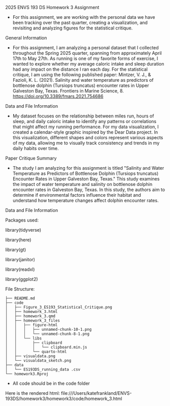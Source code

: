 2025 ENVS 193 DS Homework 3 Assignment 

- For this assignment, we are working with the personal data we have been tracking over the past quarter, creating a visualization, and revisiting and analyzing figures for the statistical critique.

General Information

- For this assignment, I am analyzing a personal dataset that I collected throughout the Spring 2025 quarter, spanning from approximately April 17th to May 27th. As running is one of my favorite forms of exercise, I wanted to explore whether my average caloric intake and sleep duration had any impact on the distance I ran each day. For the statistical critique, I am using the following published paper:
Mintzer, V. J., & Fazioli, K. L. (2021). Salinity and water temperature as predictors of bottlenose dolphin (Tursiops truncatus) encounter rates in Upper Galveston Bay, Texas. Frontiers in Marine Science, 8. https://doi.org/10.3389/fmars.2021.754686 


Data and File Information 

- My dataset focuses on the relationship between miles run, hours of sleep, and daily caloric intake to identify any patterns or correlations that might affect my running performance.
For my data visualization, I created a calendar-style graphic inspired by the Dear Data project. In this visualization, different shapes and colors represent various aspects of my data, allowing me to visually track consistency and trends in my daily habits over time.

Paper Critique Summary

- The study I am analyzing for this assignment is titled "Salinity and Water Temperature as Predictors of Bottlenose Dolphin (Tursiops truncatus) Encounter Rates in Upper Galveston Bay, Texas." This study examines the impact of water temperature and salinity on bottlenose dolphin encounter rates in Galveston Bay, Texas. In this study, the authors aim to determine if environmental factors influence their habitat and understand how temperature changes affect dolphin encounter rates.


Data and File Information

Packages used: 

library(tidyverse)

library(here)

library(gt)

library(janitor)

library(readxl)

library(ggplot2)


File Structure:

```
├── README.md
├── code
│   ├── Figure_3_ES193_Statistical_Critique.png
│   ├── homework_3.html
│   ├── homework_3.qmd
│   ├── homework_3_files
│   │   ├── figure-html
│   │   │   ├── unnamed-chunk-10-1.png
│   │   │   └── unnamed-chunk-8-1.png
│   │   └── libs
│   │       ├── clipboard
│   │       │   └── clipboard.min.js
│   │       └── quarto-html
│   ├── visualdata.png
│   └── visualdata_sketch.png
├── data
│   └── ES193DS_running_data .csv
└── homework3.Rproj
```
- All code should be in the code folder 

Here is the rendered html: file:///Users/katefrankland/ENVS-193DS/homework3/homework3/code/homework_3.html

